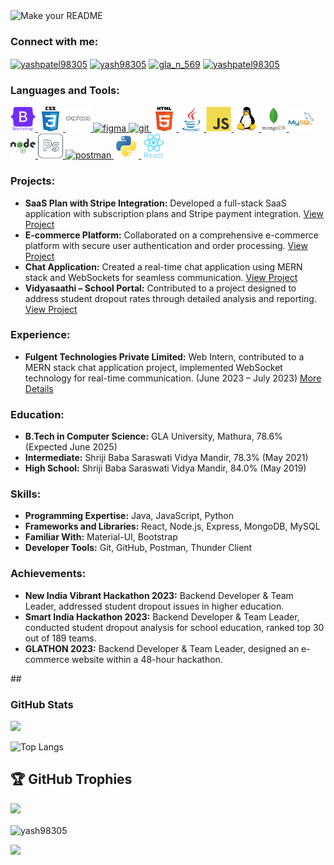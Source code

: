 <img width="1834" alt="Make your README" src="https://github.com/Yash98305/Yash98305/assets/99255356/24d800fe-cd8d-467e-b825-dbf0e8a32d92">
<h3 align="left">Connect with me:</h3>
<p align="left">
<a href="https://linkedin.com/in/yashpatel98305" target="blank"><img align="center" src="https://raw.githubusercontent.com/rahuldkjain/github-profile-readme-generator/master/src/images/icons/Social/linked-in-alt.svg" alt="yashpatel98305" height="30" width="40" /></a>
<a href="https://instagram.com/yash98305" target="blank"><img align="center" src="https://raw.githubusercontent.com/rahuldkjain/github-profile-readme-generator/master/src/images/icons/Social/instagram.svg" alt="yash98305" height="30" width="40" /></a>
<a href="https://www.codechef.com/users/gla_n_569" target="blank"><img align="center" style = "width:35px;" src="https://github.com/Yash98305/Yash98305/assets/99255356/4d442bd2-884c-44da-a407-5e72bbc592cb" alt="gla_n_569" height="30" width="40" /></a>
<a href="https://www.leetcode.com/yashpatel98305" target="blank"><img align="center" src="https://raw.githubusercontent.com/rahuldkjain/github-profile-readme-generator/master/src/images/icons/Social/leet-code.svg" alt="yashpatel98305" height="30" width="40" /></a>
</p>

<h3 align="left">Languages and Tools:</h3>
<p align="left"> 
<a href="https://getbootstrap.com" target="_blank" rel="noreferrer"> <img src="https://raw.githubusercontent.com/devicons/devicon/master/icons/bootstrap/bootstrap-plain-wordmark.svg" alt="bootstrap" width="40" height="40"/> </a> 
<a href="https://www.w3schools.com/css/" target="_blank" rel="noreferrer"> <img src="https://raw.githubusercontent.com/devicons/devicon/master/icons/css3/css3-original-wordmark.svg" alt="css3" width="40" height="40"/> </a> 
<a href="https://expressjs.com" target="_blank" rel="noreferrer"> <img src="https://raw.githubusercontent.com/devicons/devicon/master/icons/express/express-original-wordmark.svg" alt="express" width="40" height="40"/> </a> 
<a href="https://www.figma.com/" target="_blank" rel="noreferrer"> <img src="https://www.vectorlogo.zone/logos/figma/figma-icon.svg" alt="figma" width="40" height="40"/> </a> 
<a href="https://git-scm.com/" target="_blank" rel="noreferrer"> <img src="https://www.vectorlogo.zone/logos/git-scm/git-scm-icon.svg" alt="git" width="40" height="40"/> </a> 
<a href="https://www.w3.org/html/" target="_blank" rel="noreferrer"> <img src="https://raw.githubusercontent.com/devicons/devicon/master/icons/html5/html5-original-wordmark.svg" alt="html5" width="40" height="40"/> </a> 
<a href="https://www.java.com" target="_blank" rel="noreferrer"> <img src="https://raw.githubusercontent.com/devicons/devicon/master/icons/java/java-original.svg" alt="java" width="40" height="40"/> </a> 
<a href="https://developer.mozilla.org/en-US/docs/Web/JavaScript" target="_blank" rel="noreferrer"> <img src="https://raw.githubusercontent.com/devicons/devicon/master/icons/javascript/javascript-original.svg" alt="javascript" width="40" height="40"/> </a> 
<a href="https://www.linux.org/" target="_blank" rel="noreferrer"> <img src="https://raw.githubusercontent.com/devicons/devicon/master/icons/linux/linux-original.svg" alt="linux" width="40" height="40"/> </a> 
<a href="https://www.mongodb.com/" target="_blank" rel="noreferrer"> <img src="https://raw.githubusercontent.com/devicons/devicon/master/icons/mongodb/mongodb-original-wordmark.svg" alt="mongodb" width="40" height="40"/> </a> 
<a href="https://www.mysql.com/" target="_blank" rel="noreferrer"> <img src="https://raw.githubusercontent.com/devicons/devicon/master/icons/mysql/mysql-original-wordmark.svg" alt="mysql" width="40" height="40"/> </a> 
<a href="https://nodejs.org" target="_blank" rel="noreferrer"> <img src="https://raw.githubusercontent.com/devicons/devicon/master/icons/nodejs/nodejs-original-wordmark.svg" alt="nodejs" width="40" height="40"/> </a> 
<a href="https://www.photoshop.com/en" target="_blank" rel="noreferrer"> <img src="https://raw.githubusercontent.com/devicons/devicon/master/icons/photoshop/photoshop-line.svg" alt="photoshop" width="40" height="40"/> </a> 
<a href="https://postman.com" target="_blank" rel="noreferrer"> <img src="https://www.vectorlogo.zone/logos/getpostman/getpostman-icon.svg" alt="postman" width="40" height="40"/> </a> 
<a href="https://www.python.org" target="_blank" rel="noreferrer"> <img src="https://raw.githubusercontent.com/devicons/devicon/master/icons/python/python-original.svg" alt="python" width="40" height="40"/> </a> 
<a href="https://reactjs.org/" target="_blank" rel="noreferrer"> <img src="https://raw.githubusercontent.com/devicons/devicon/master/icons/react/react-original-wordmark.svg" alt="react" width="40" height="40"/> </a> 
</p>

<h3 align="left">Projects:</h3>
<ul>
  <li><b>SaaS Plan with Stripe Integration:</b> Developed a full-stack SaaS application with subscription plans and Stripe payment integration. <a href="LINK">View Project</a></li>
  <li><b>E-commerce Platform:</b> Collaborated on a comprehensive e-commerce platform with secure user authentication and order processing. <a href="LINK">View Project</a></li>
  <li><b>Chat Application:</b> Created a real-time chat application using MERN stack and WebSockets for seamless communication. <a href="LINK">View Project</a></li>
  <li><b>Vidyasaathi – School Portal:</b> Contributed to a project designed to address student dropout rates through detailed analysis and reporting. <a href="LINK">View Project</a></li>
</ul>

<h3 align="left">Experience:</h3>
<ul>
  <li><b>Fulgent Technologies Private Limited:</b> Web Intern, contributed to a MERN stack chat application project, implemented WebSocket technology for real-time communication. (June 2023 – July 2023) <a href="LINK">More Details</a></li>
</ul>

<h3 align="left">Education:</h3>
<ul>
  <li><b>B.Tech in Computer Science:</b> GLA University, Mathura, 78.6% (Expected June 2025)</li>
  <li><b>Intermediate:</b> Shriji Baba Saraswati Vidya Mandir, 78.3% (May 2021)</li>
  <li><b>High School:</b> Shriji Baba Saraswati Vidya Mandir, 84.0% (May 2019)</li>
</ul>

<h3 align="left">Skills:</h3>
<ul>
  <li><b>Programming Expertise:</b> Java, JavaScript, Python</li>
  <li><b>Frameworks and Libraries:</b> React, Node.js, Express, MongoDB, MySQL</li>
  <li><b>Familiar With:</b> Material-UI, Bootstrap</li>
  <li><b>Developer Tools:</b> Git, GitHub, Postman, Thunder Client</li>
</ul>

<h3 align="left">Achievements:</h3>
<ul>
  <li><b>New India Vibrant Hackathon 2023:</b> Backend Developer & Team Leader, addressed student dropout issues in higher education.</li>
  <li><b>Smart India Hackathon 2023:</b> Backend Developer & Team Leader, conducted student dropout analysis for school education, ranked top 30 out of 189 teams.</li>
  <li><b>GLATHON 2023:</b> Backend Developer & Team Leader, designed an e-commerce website within a 48-hour hackathon.</li>
</ul>
## <h3 align="left">GitHub Stats</h3>

<a href="">
  <img align="centre" src="https://github-readme-stats.vercel.app/api?username=Yash98305&count_private=true&include_all_commits=true&show_icons=true&title_color=007bff&text_color=e7e7e7&icon_color=007bff&bg_color=171c28" />
<a />
  
![Top Langs](https://github-readme-stats.vercel.app/api/top-langs/?username=Yash98305&layout=compact&title_color=007bff&text_color=e7e7e7&icon_color=007bff&bg_color=171c28)
  
## 🏆 GitHub Trophies

![](https://github-profile-trophy.vercel.app/?username=Yash98305&theme=discord&no-frame=true&no-bg=false&margin-w=4)


<p><img align="center" src="https://github-readme-streak-stats.herokuapp.com/?user=yash98305&" alt="yash98305" /></p>
<a href="https://visitcount.itsvg.in">
  <img src="https://visitcount.itsvg.in/api?id=yash98305&label=Profile%20Views&color=0&icon=0&pretty=true" />
</a>
